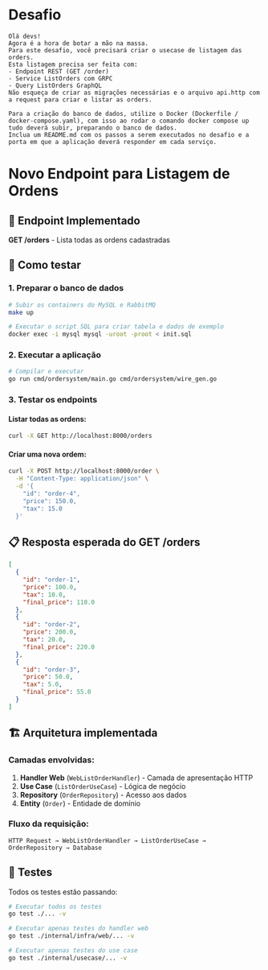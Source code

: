 # Desafio

```
Olá devs!
Agora é a hora de botar a mão na massa. 
Para este desafio, você precisará criar o usecase de listagem das orders.
Esta listagem precisa ser feita com:
- Endpoint REST (GET /order)
- Service ListOrders com GRPC
- Query ListOrders GraphQL
Não esqueça de criar as migrações necessárias e o arquivo api.http com a request para criar e listar as orders.

Para a criação do banco de dados, utilize o Docker (Dockerfile / docker-compose.yaml), com isso ao rodar o comando docker compose up tudo deverá subir, preparando o banco de dados.
Inclua um README.md com os passos a serem executados no desafio e a porta em que a aplicação deverá responder em cada serviço.
```

# Novo Endpoint para Listagem de Ordens

## 🎯 Endpoint Implementado

**GET /orders** - Lista todas as ordens cadastradas

## 🚀 Como testar

### 1. Preparar o banco de dados

```bash
# Subir os containers do MySQL e RabbitMQ
make up

# Executar o script SQL para criar tabela e dados de exemplo
docker exec -i mysql mysql -uroot -proot < init.sql
```

### 2. Executar a aplicação

```bash
# Compilar e executar
go run cmd/ordersystem/main.go cmd/ordersystem/wire_gen.go
```

### 3. Testar os endpoints

#### Listar todas as ordens:
```bash
curl -X GET http://localhost:8000/orders
```

#### Criar uma nova ordem:
```bash
curl -X POST http://localhost:8000/order \
  -H "Content-Type: application/json" \
  -d '{
    "id": "order-4",
    "price": 150.0,
    "tax": 15.0
  }'
```

## 📋 Resposta esperada do GET /orders

```json
[
  {
    "id": "order-1",
    "price": 100.0,
    "tax": 10.0,
    "final_price": 110.0
  },
  {
    "id": "order-2",
    "price": 200.0,
    "tax": 20.0,
    "final_price": 220.0
  },
  {
    "id": "order-3",
    "price": 50.0,
    "tax": 5.0,
    "final_price": 55.0
  }
]
```

## 🏗️ Arquitetura implementada

### Camadas envolvidas:

1. **Handler Web** (`WebListOrderHandler`) - Camada de apresentação HTTP
2. **Use Case** (`ListOrderUseCase`) - Lógica de negócio
3. **Repository** (`OrderRepository`) - Acesso aos dados
4. **Entity** (`Order`) - Entidade de domínio

### Fluxo da requisição:

```
HTTP Request → WebListOrderHandler → ListOrderUseCase → OrderRepository → Database
```

## 🧪 Testes

Todos os testes estão passando:

```bash
# Executar todos os testes
go test ./... -v

# Executar apenas testes do handler web
go test ./internal/infra/web/... -v

# Executar apenas testes do use case
go test ./internal/usecase/... -v
```


